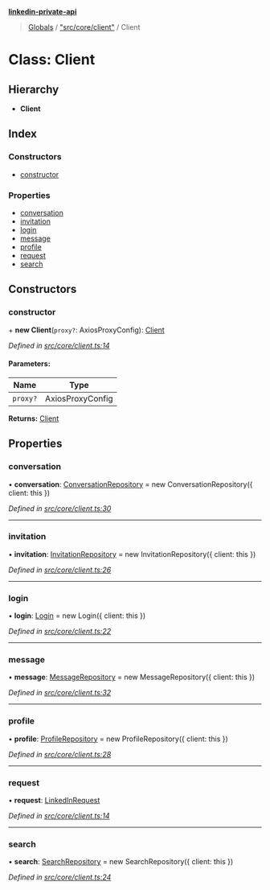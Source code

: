 **[linkedin-private-api](../README.md)**

> [Globals](../globals.md) / ["src/core/client"](../modules/_src_core_client_.md) / Client

# Class: Client

## Hierarchy

* **Client**

## Index

### Constructors

* [constructor](_src_core_client_.client.md#constructor)

### Properties

* [conversation](_src_core_client_.client.md#conversation)
* [invitation](_src_core_client_.client.md#invitation)
* [login](_src_core_client_.client.md#login)
* [message](_src_core_client_.client.md#message)
* [profile](_src_core_client_.client.md#profile)
* [request](_src_core_client_.client.md#request)
* [search](_src_core_client_.client.md#search)

## Constructors

### constructor

\+ **new Client**(`proxy?`: AxiosProxyConfig): [Client](_src_core_client_.client.md)

*Defined in [src/core/client.ts:14](https://github.com/cosiall/linkedin-private-api/blob/bab5f17/src/core/client.ts#L14)*

#### Parameters:

Name | Type |
------ | ------ |
`proxy?` | AxiosProxyConfig |

**Returns:** [Client](_src_core_client_.client.md)

## Properties

### conversation

•  **conversation**: [ConversationRepository](_src_repositories_conversation_repository_.conversationrepository.md) = new ConversationRepository({ client: this })

*Defined in [src/core/client.ts:30](https://github.com/cosiall/linkedin-private-api/blob/bab5f17/src/core/client.ts#L30)*

___

### invitation

•  **invitation**: [InvitationRepository](_src_repositories_invitation_repository_.invitationrepository.md) = new InvitationRepository({ client: this })

*Defined in [src/core/client.ts:26](https://github.com/cosiall/linkedin-private-api/blob/bab5f17/src/core/client.ts#L26)*

___

### login

•  **login**: [Login](_src_core_login_.login.md) = new Login({ client: this })

*Defined in [src/core/client.ts:22](https://github.com/cosiall/linkedin-private-api/blob/bab5f17/src/core/client.ts#L22)*

___

### message

•  **message**: [MessageRepository](_src_repositories_message_repository_.messagerepository.md) = new MessageRepository({ client: this })

*Defined in [src/core/client.ts:32](https://github.com/cosiall/linkedin-private-api/blob/bab5f17/src/core/client.ts#L32)*

___

### profile

•  **profile**: [ProfileRepository](_src_repositories_profile_repository_.profilerepository.md) = new ProfileRepository({ client: this })

*Defined in [src/core/client.ts:28](https://github.com/cosiall/linkedin-private-api/blob/bab5f17/src/core/client.ts#L28)*

___

### request

•  **request**: [LinkedInRequest](_src_core_linkedin_request_.linkedinrequest.md)

*Defined in [src/core/client.ts:14](https://github.com/cosiall/linkedin-private-api/blob/bab5f17/src/core/client.ts#L14)*

___

### search

•  **search**: [SearchRepository](_src_repositories_search_repository_.searchrepository.md) = new SearchRepository({ client: this })

*Defined in [src/core/client.ts:24](https://github.com/cosiall/linkedin-private-api/blob/bab5f17/src/core/client.ts#L24)*
